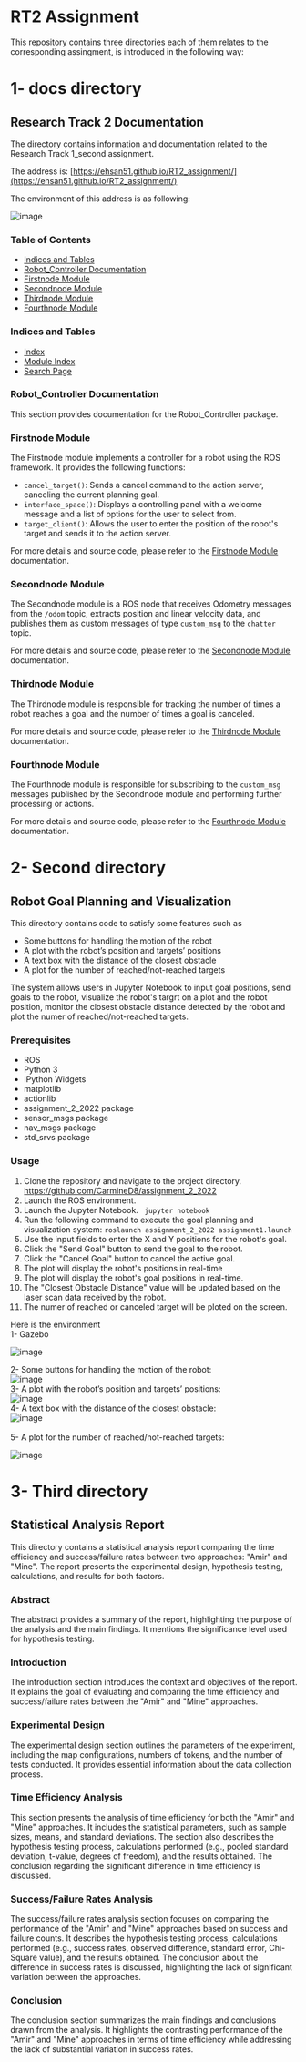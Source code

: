 # **RT2 Assignment** 
This repository contains three directories each of them relates to the corresponding assingment, is introduced in the following way:
# 1- docs directory

## Research Track 2 Documentation
The directory contains information and documentation related to the Research Track 1_second assignment.

The address is: [https://ehsan51.github.io/RT2_assignment/](https://ehsan51.github.io/RT2_assignment/)

The environment of this address is as following:

![image](https://github.com/ehsan51/RT2_assignment/assets/52650110/ae122c91-e37c-4e33-9063-df2792e08808)


### Table of Contents
- [Indices and Tables](#indices-and-tables)
- [Robot_Controller Documentation](#robot-controller-documentation)
- [Firstnode Module](#module-scriptsfirstnode)
- [Secondnode Module](#module-scriptssecondnode)
- [Thirdnode Module](#module-scriptsthirdnode)
- [Fourthnode Module](#module-scriptsfourthnode)

### Indices and Tables
- [Index](genindex.html)
- [Module Index](py-modindex.html)
- [Search Page](search.html)

### Robot_Controller Documentation
This section provides documentation for the Robot_Controller package.

### Firstnode Module
The Firstnode module implements a controller for a robot using the ROS framework. It provides the following functions:
- `cancel_target()`: Sends a cancel command to the action server, canceling the current planning goal.
- `interface_space()`: Displays a controlling panel with a welcome message and a list of options for the user to select from.
- `target_client()`: Allows the user to enter the position of the robot's target and sends it to the action server.

For more details and source code, please refer to the [Firstnode Module](#module-scriptsfirstnode) documentation.

### Secondnode Module
The Secondnode module is a ROS node that receives Odometry messages from the `/odom` topic, extracts position and linear velocity data, and publishes them as custom messages of type `custom_msg` to the `chatter` topic.

For more details and source code, please refer to the [Secondnode Module](#module-scriptssecondnode) documentation.

### Thirdnode Module
The Thirdnode module is responsible for tracking the number of times a robot reaches a goal and the number of times a goal is canceled.

For more details and source code, please refer to the [Thirdnode Module](#module-scriptsthirdnode) documentation.

### Fourthnode Module
The Fourthnode module is responsible for subscribing to the `custom_msg` messages published by the Secondnode module and performing further processing or actions.

For more details and source code, please refer to the [Fourthnode Module](#module-scriptsfourthnode) documentation.

# 2- Second directory
## Robot Goal Planning and Visualization
This directory contains code to satisfy some features such as
-  Some buttons for handling the motion of the robot
-  A plot with the robot’s position and targets’ positions
-  A text box with the distance of the closest obstacle
-  A plot for the number of reached/not-reached targets

The system allows users in Jupyter Notebook to input goal positions, send goals to the robot, visualize the robot's targrt on a plot and the robot position, monitor the closest obstacle distance detected by the robot and plot the numer of reached/not-reached targets.

### Prerequisites

- ROS 
- Python 3
- IPython Widgets
- matplotlib
- actionlib
- assignment_2_2022 package
- sensor_msgs package
- nav_msgs package
- std_srvs package

### Usage

1. Clone the repository and navigate to the project directory.
     https://github.com/CarmineD8/assignment_2_2022 
3. Launch the ROS environment.
4. Launch the Jupyter Notebook.
     ``` jupyter notebook```
5. Run the following command to execute the goal planning and visualization system:
     ```roslaunch assignment_2_2022 assignment1.launch ```
6. Use the input fields to enter the X and Y positions for the robot's goal.
7. Click the "Send Goal" button to send the goal to the robot.
8. Click the "Cancel Goal" button to cancel the active goal.
9. The plot will display the robot's positions in real-time
10. The plot will display the robot's goal positions in real-time.
11. The "Closest Obstacle Distance" value will be updated based on the laser scan data received by the robot.
12. The numer of reached or canceled target will be ploted on the screen.

Here is the environment
<br> <!--  -->
 1- Gazebo
 
![image](https://github.com/ehsan51/RT2_assignment/assets/52650110/bef36a36-0347-48c8-8f69-d267caf45c83)

2-  Some buttons for handling the motion of the robot: 
<br> <!-- Some buttons for handling the motion of the robot -->
![image](https://github.com/ehsan51/RT2_assignment/assets/52650110/3697612a-1e88-4f6e-93e3-e651e9866bb7)
<br> <!-- A plot with the robot’s position and targets’ positions  -->
3- A plot with the robot’s position and targets’ positions:
<br> <!--  -->
![image](https://github.com/ehsan51/RT2_assignment/assets/52650110/97d1b45e-74e2-4e21-bba1-6f831d5455da)
<br> <!-- A text box with the distance of the closest obstacle -->
4-  A text box with the distance of the closest obstacle:
<br> <!--  -->
![image](https://github.com/ehsan51/RT2_assignment/assets/52650110/f15cb505-438b-448b-91d1-c3517138ab1e)
<br> <!--  -->
<br> <!--  A plot for the number of reached/not-reached targets: -->
5-  A plot for the number of reached/not-reached targets:

![image](https://github.com/ehsan51/RT2_assignment/assets/52650110/ce3ec1c7-3cf2-45e5-a597-05964f53cd7f)
<br> <!--  -->
# 3- Third directory
## Statistical Analysis Report

This directory contains a statistical analysis report comparing the time efficiency and success/failure rates between two approaches: "Amir" and "Mine". The report presents the experimental design, hypothesis testing, calculations, and results for both factors.

### Abstract

The abstract provides a summary of the report, highlighting the purpose of the analysis and the main findings. It mentions the significance level used for hypothesis testing.

### Introduction

The introduction section introduces the context and objectives of the report. It explains the goal of evaluating and comparing the time efficiency and success/failure rates between the "Amir" and "Mine" approaches.

### Experimental Design

The experimental design section outlines the parameters of the experiment, including the map configurations, numbers of tokens, and the number of tests conducted. It provides essential information about the data collection process.

### Time Efficiency Analysis

This section presents the analysis of time efficiency for both the "Amir" and "Mine" approaches. It includes the statistical parameters, such as sample sizes, means, and standard deviations. The section also describes the hypothesis testing process, calculations performed (e.g., pooled standard deviation, t-value, degrees of freedom), and the results obtained. The conclusion regarding the significant difference in time efficiency is discussed.

### Success/Failure Rates Analysis

The success/failure rates analysis section focuses on comparing the performance of the "Amir" and "Mine" approaches based on success and failure counts. It describes the hypothesis testing process, calculations performed (e.g., success rates, observed difference, standard error, Chi-Square value), and the results obtained. The conclusion about the difference in success rates is discussed, highlighting the lack of significant variation between the approaches.

### Conclusion

The conclusion section summarizes the main findings and conclusions drawn from the analysis. It highlights the contrasting performance of the "Amir" and "Mine" approaches in terms of time efficiency while addressing the lack of substantial variation in success rates.


